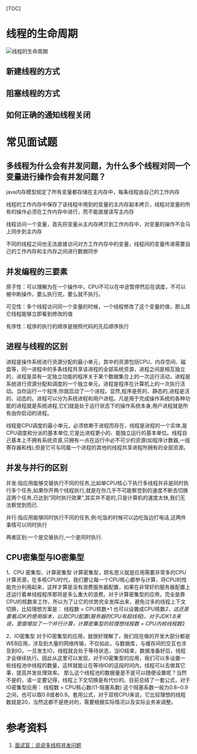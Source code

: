 [TOC]

# 线程的生命周期

![线程的生命周期](https://cdn.jsdelivr.net/gh/ArrayTeng/resources/%E7%BA%BF%E7%A8%8B%E7%9A%84%E7%94%9F%E5%91%BD%E5%91%A8%E6%9C%9F.png)

## 新建线程的方式



## 阻塞线程的方式



## 如何正确的通知线程关闭



# 常见面试题



## 多线程为什么会有并发问题，为什么多个线程对同一个变量进行操作会有并发问题？

java内存模型规定了所有变量都存储在主内存中，每条线程由自己的工作内存

线程的工作内存中保存了该线程中用到的变量的主内存副本拷贝，线程对变量的所有的操作必须在工作内存中进行，而不能直接读写主内存

线程访问一个变量，首先将变量从主内存拷贝到工作内存中，对变量的操作不会马上同步到主内存

不同的线程之间也无法直接访问对方工作内存中的变量，线程间的变量传递需要自己的工作内存和主内存之间进行数据同步

## 并发编程的三要素

原子性：可以理解为在一个操作中，CPU不可以在中途暂停然后在调度，不可以被中断操作，要么执行完，要么就不执行。

可见性：多个线程访问同一个变量的时候，一个线程修改了这个变量的值，那么其它线程能够立即看到修改的值

有序性：程序的执行的顺序是按照代码的先后顺序执行



## 进程与线程的区别

进程是操作系统进行资源分配的最小单元，其中的资源包括CPU、内存空间、磁盘等，同一进程中的多条线程共享该进程的全部系统资源，进程之间是相互独立的，进程是具有一定独立功能的程序关于某个数据集合上的一次运行活动，进程是系统进行资源分配和调度的一个独立单元。进程是程序在计算机上的一次执行活动。当你运行一个程序,你就启动了一个进程。显然,程序是死的、静态的,进程是活的、动态的。进程可以分为系统进程和用户进程。凡是用于完成操作系统的各种功能的进程就是系统进程,它们就是处于运行状态下的操作系统本身,用户进程就是所有由你启动的进程。

线程是CPU调度的最小单元，必须依赖于进程而存在，线程是进程的一个实体,是CPU调度和分派的基本单位,它是比进程更小的、能独立运行的基本单位。线程自己基本上不拥有系统资源,只拥有一点在运行中必不可少的资源(如程序计数器,一组寄存器和栈),但是它可与同属一个进程的其他的线程共享进程所拥有的全部资源。



## 并发与并行的区别

并发:指应用能够交替执行不同的任务,比如单CPU核心下执行多线程并非是同时执行多个任务,如果你开两个线程执行,就是在你几乎不可能察觉到的速度不断去切换这两个任务,已达到"同时执行效果",其实并不是的,只是计算机的速度太快,我们无法察觉到而已.

并行:指应用能够同时执行不同的任务,例:吃饭的时候可以边吃饭边打电话,这两件事情可以同时执行

两者区别:一个是交替执行,一个是同时执行.



## CPU密集型与IO密集型

1、CPU 密集型、计算密集型
 计算密集型，顾名思义就是应用需要非常多的CPU计算资源，在多核CPU时代，我们要让每一个CPU核心都参与计算，将CPU的性能充分利用起来，这样才算是没有浪费服务器配置，如果在非常好的服务器配置上还运行着单线程程序那将是多么重大的浪费。对于计算密集型的应用，完全是靠CPU的核数来工作，所以为了让它的优势完全发挥出来，避免过多的线程上下文切换，比较理想方案是：
线程数 = CPU核数+1
 也可以设置成CPU核数*2，这还是要看JDK的使用版本，以及CPU配置(服务器的CPU有超线程)。对于JDK1.8来说，里面增加了一个并行计算，计算密集型的较理想线程数 = CPU内核线程数*2

2、IO密集型
对于IO密集型的应用，就很好理解了，我们现在做的开发大部分都是WEB应用，涉及到大量的网络传输，不仅如此，与数据库，与缓存间的交互也涉及到IO，一旦发生IO，线程就会处于等待状态，当IO结束，数据准备好后，线程才会继续执行。因此从这里可以发现，对于IO密集型的应用，我们可以多设置一些线程池中线程的数量，这样就能让在等待IO的这段时间内，线程可以去做其它事，提高并发处理效率。
 那么这个线程池的数据量是不是可以随便设置呢？当然不是的，请一定要记得，线程上下文切换是有代价的。目前总结了一套公式，对于IO密集型应用：
线程数 = CPU核心数/(1-阻塞系数)
 这个阻塞系数一般为0.8~0.9之间，也可以取0.8或者0.9。套用公式，对于双核CPU来说，它比较理想的线程数就是20，当然这都不是绝对的，需要根据实际情况以及实际业务来调整。



# 参考资料

1. [面试官：说说多线程并发问题](https://www.jianshu.com/p/da2dabfce94e)

   

